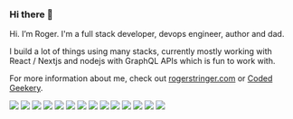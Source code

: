 ### Hi there 👋

Hi. I’m Roger. I'm a full stack developer, devops engineer, author and dad.

I build a lot of things using many stacks, currently mostly working with React / Nextjs and nodejs with GraphQL APIs which is fun to work with.

For more information about me, check out [rogerstringer.com](https://rogerstringer.com/) or [Coded Geekery](https://codedgeekery.com/).

![](https://img.shields.io/badge/OS-Linux-informational?style=flat&logo=linux&logoColor=white&color=blue) ![](https://img.shields.io/badge/Tools-Docker-informational?style=flat&logo=docker&logoColor=white&color=blue) ![](https://img.shields.io/badge/Tools-Kubernetes-informational?style=flat&logo=kubernetes&logoColor=white&color=blue) ![](https://img.shields.io/badge/Tools-GraphQL-informational?style=flat&logo=graphql&logoColor=white&color=blue) ![](https://img.shields.io/badge/Tool-PostgreSQL-informational?style=flat&logo=postgresql&logoColor=white&color=blue) ![](https://img.shields.io/badge/Tool-MongDB-informational?style=flat&logo=mongodb&logoColor=white&color=blue) ![](https://img.shields.io/badge/Tool-MySQL-informational?style=flat&logo=mysql&logoColor=white&color=blue) ![](https://img.shields.io/badge/Code-Nodejs-informational?style=flat&logo=nodejs&logoColor=white&color=blue) ![](https://img.shields.io/badge/Code-React-informational?style=flat&logo=react&logoColor=white&color=blue) ![](https://img.shields.io/badge/Code-Nextjs-informational?style=flat&logo=nextjs&logoColor=white&color=blue) ![](https://img.shields.io/badge/Code-JavaScript-informational?style=flat&logo=javascript&logoColor=white&color=blue) ![](https://img.shields.io/badge/Code-PHP-informational?style=flat&logo=php&logoColor=white&color=blue) ![](https://img.shields.io/badge/Code-Python-informational?style=flat&logo=python&logoColor=white&color=blue) ![](https://img.shields.io/badge/Code-Golang-informational?style=flat&logo=golang&logoColor=white&color=blue) 


<!--
**freekrai/freekrai** is a ✨ _special_ ✨ repository because its `README.md` (this file) appears on your GitHub profile.

Here are some ideas to get you started:

- 🔭 I’m currently working on ...
- 🌱 I’m currently learning ...
- 👯 I’m looking to collaborate on ...
- 🤔 I’m looking for help with ...
- 💬 Ask me about ...
- 📫 How to reach me: ...
- 😄 Pronouns: ...
- ⚡ Fun fact: ...
-->
